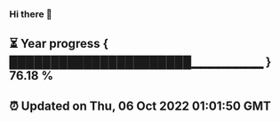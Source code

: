 ### Hi there 👋
⏳ Year progress { ██████████████████████▁▁▁▁▁▁▁▁ } 76.18 %
---
⏰ Updated on Thu, 06 Oct 2022 01:01:50 GMT
---
